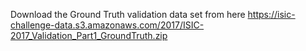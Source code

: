Download the Ground Truth validation data set from here https://isic-challenge-data.s3.amazonaws.com/2017/ISIC-2017_Validation_Part1_GroundTruth.zip
